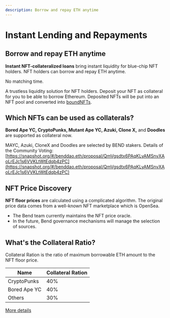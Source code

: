 ```yaml
---
description: Borrow and repay ETH anytime
---
```


# Instant Lending and Repayments

## Borrow and repay ETH anytime

**Instant NFT-collateralized loans** bring instant liquidity for blue-chip NFT holders. NFT holders can borrow and repay ETH anytime.

No matching time.

A trustless liquidity solution for NFT holders. Deposit your NFT as collateral for you to be able to borrow Ethereum. Deposited NFTs will be put into an NFT pool and converted into [boundNFTs](../lending-protocol/boundnft.md).

## Which NFTs can be used as collaterals?

**Bored Ape YC, CryptoPunks, Mutant Ape YC, Azuki, Clone X,** and **Doodles** are supported as collateral now.

MAYC, Azuki, CloneX and Doodles are selected by BEND stakers. Details of the Community Voting: [https://snapshot.org/#/benddao.eth/proposal/QmVgsdtx6PAqKLyAMSnvXAoLrEJc1s6VVKLtWtEdqb4zPC](https://snapshot.org/#/benddao.eth/proposal/QmVgsdtx6PAqKLyAMSnvXAoLrEJc1s6VVKLtWtEdqb4zPC)

## NFT Price Discovery

**NFT floor prices** are calculated using a complicated algorithm. The original price data comes from a well-known NFT marketplace which is OpenSea.

* The Bend team currently maintains the NFT price oracle.
* In the future, Bend governance mechanisms will manage the selection of sources.

## What's the Collateral Ratio?

Collateral Ration is the ratio of maximum borrowable ETH amount to the NFT floor price.

| Name         | Collateral Ration |
| ------------ | ----------------- |
| CryptoPunks  | 40%               |
| Bored Ape YC | 40%               |
| Others       | 30%               |

[More details](../risk/nft-risk-parameters.md)

##
